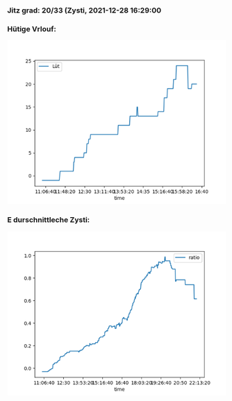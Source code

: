 ### Jitz grad: 20/33 (Zysti, 2021-12-28 16:29:00

### Hütige Vrlouf:
![Graph](Today.png)

### E durschnittleche Zysti:
![Graph](Zysti.png)